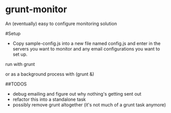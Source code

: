 grunt-monitor
=============

An (eventually) easy to configure monitoring solution

#Setup

* Copy sample-config.js into a new file named config.js and enter in the servers you want to monitor and
any email configurations you want to set up.

run with grunt

or as a background process with (grunt &)

##TODOS

* debug emailing and figure out why nothing's getting sent out
* refactor this into a standalone task
* possibly remove grunt altogether (it's not much of a grunt task anymore)

